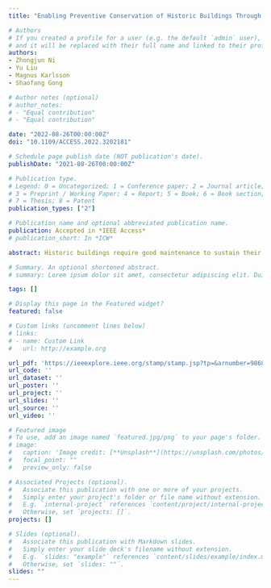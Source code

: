 ```yaml
---
title: "Enabling Preventive Conservation of Historic Buildings Through Cloud-based Digital Twins: A Case Study in the City Theatre, Norrköping"

# Authors
# If you created a profile for a user (e.g. the default `admin` user), write the username (folder name) here 
# and it will be replaced with their full name and linked to their profile.
authors:
- Zhongjun Ni
- Yu Liu
- Magnus Karlsson
- Shaofang Gong

# Author notes (optional)
# author_notes:
# - "Equal contribution"
# - "Equal contribution"

date: "2022-08-26T00:00:00Z"
doi: "10.1109/ACCESS.2022.3202181"

# Schedule page publish date (NOT publication's date).
publishDate: "2021-08-26T00:00:00Z"

# Publication type.
# Legend: 0 = Uncategorized; 1 = Conference paper; 2 = Journal article;
# 3 = Preprint / Working Paper; 4 = Report; 5 = Book; 6 = Book section;
# 7 = Thesis; 8 = Patent
publication_types: ["2"]

# Publication name and optional abbreviated publication name.
publication: Accepted in *IEEE Access*
# publication_short: In *ICW*

abstract: Historic buildings require good maintenance to sustain their function and preserve embodied heritage values. Previous studies have demonstrated the benefits of digitalization techniques in improving maintenance and managing threats to historic buildings. However, there still lacks a solution that can consistently organize data collected from historic buildings to reveal operating conditions of historic buildings in real-time and to facilitate various data analytics and simulations. This study aims to provide such a solution to help achieve preventive conservation. The proposed solution integrates Internet of Things and ontology to create digital twins of historic buildings. Internet of Things enables revealing the latest status of historic buildings, while ontology provides a consistent data schema for representing historic buildings. This study also gives a reference implementation by using public cloud services and open-source software libraries, which make it easier to be reused in other historic buildings. To verify the feasibility of the solution, we conducted a case study in the City Theatre, Norrköping, Sweden. The obtained results demonstrate the advantages of digital twins in providing maintenance knowledge and identifying potential risks caused by fluctuations of relative humidity.

# Summary. An optional shortened abstract.
# summary: Lorem ipsum dolor sit amet, consectetur adipiscing elit. Duis posuere tellus ac convallis placerat. Proin tincidunt magna sed ex sollicitudin condimentum.

tags: []

# Display this page in the Featured widget?
featured: false

# Custom links (uncomment lines below)
# links:
# - name: Custom Link
#   url: http://example.org

url_pdf: 'https://ieeexplore.ieee.org/stamp/stamp.jsp?tp=&arnumber=9868776'
url_code: ''
url_dataset: ''
url_poster: ''
url_project: ''
url_slides: ''
url_source: ''
url_video: ''

# Featured image
# To use, add an image named `featured.jpg/png` to your page's folder. 
# image:
#   caption: 'Image credit: [**Unsplash**](https://unsplash.com/photos/pLCdAaMFLTE)'
#   focal_point: ""
#   preview_only: false

# Associated Projects (optional).
#   Associate this publication with one or more of your projects.
#   Simply enter your project's folder or file name without extension.
#   E.g. `internal-project` references `content/project/internal-project/index.md`.
#   Otherwise, set `projects: []`.
projects: []

# Slides (optional).
#   Associate this publication with Markdown slides.
#   Simply enter your slide deck's filename without extension.
#   E.g. `slides: "example"` references `content/slides/example/index.md`.
#   Otherwise, set `slides: ""`.
slides: ""
---
```


<!-- {{% callout note %}}
Click the *Cite* button above to demo the feature to enable visitors to import publication metadata into their reference management software.
{{% /callout %}}

{{% callout note %}}
Create your slides in Markdown - click the *Slides* button to check out the example.
{{% /callout %}}

Supplementary notes can be added here, including [code, math, and images](https://wowchemy.com/docs/writing-markdown-latex/). -->
